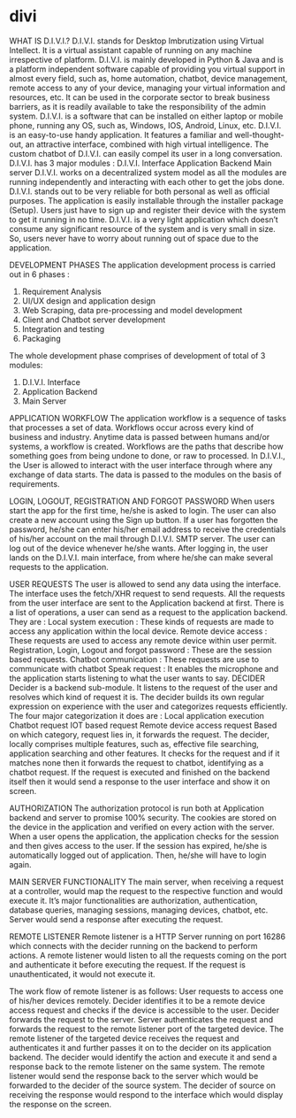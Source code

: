 # divi
WHAT IS D.I.V.I.? 
D.I.V.I. stands for Desktop Imbrutization using Virtual Intellect. It is a virtual assistant capable of running on any machine irrespective of platform. D.I.V.I. is mainly developed in Python & Java and is a platform independent software capable of providing you virtual support in almost every field, such as, home automation, chatbot, device management, remote access to any of your device, managing your virtual information and resources, etc. It can be used in the corporate sector to break business barriers, as it is readily available to take the responsibility of the admin system.
D.I.V.I. is a software that can be installed on either laptop or mobile phone, running any OS, such as, Windows, IOS, Android, Linux, etc. D.I.V.I. is an easy-to-use handy application. It features a familiar and well-thought-out, an attractive interface, combined with high virtual intelligence. The custom chatbot of D.I.V.I. can easily compel its user in a long conversation.
D.I.V.I. has 3 major modules :
D.I.V.I. Interface
Application Backend
Main server
D.I.V.I. works on a decentralized system model as all the modules are running independently and interacting with each other to get the jobs done. D.I.V.I. stands out to be very reliable for both personal as well as official purposes.
The application is easily installable through the installer package (Setup). Users just have to sign up and register their device with the system to get it running in no time. D.I.V.I. is a very light application which doesn’t consume any significant resource of the system and is very small in size. So, users never have to worry about running out of space due to the application.

DEVELOPMENT PHASES
The application development process is carried out in 6 phases :
1. Requirement Analysis
2. UI/UX design and application design
3. Web Scraping, data pre-processing and model development
4. Client and Chatbot server development
5. Integration and testing
6. Packaging

The whole development phase comprises of development of  total of 3 modules:
1. D.I.V.I. Interface
2. Application Backend
3. Main Server

APPLICATION WORKFLOW
The application workflow is a sequence of tasks that processes a set of data. Workflows occur across every kind of business and industry. Anytime data is passed between humans and/or systems, a workflow is created. Workflows are the paths that describe how something goes from being undone to done, or raw to processed.
In D.I.V.I., the User is allowed to interact with the user interface through where any exchange of data starts. The data is passed to the modules on the basis of requirements.

LOGIN, LOGOUT, REGISTRATION AND FORGOT PASSWORD
When users start the app for the first time, he/she is asked to login. The user can also create a new account using the Sign up button. If a user has forgotten the password, he/she can enter his/her email address to receive the credentials of his/her account on the mail through D.I.V.I. SMTP server. The user can log out of the device whenever he/she wants. After logging in, the user lands on the D.I.V.I. main interface, from where he/she can make several requests to the application.


USER REQUESTS
The user is allowed to send any data using the interface. The interface uses the fetch/XHR request to send requests. All the requests from the user interface are sent to the Application backend at first. There is a list of operations, a user can send as a request to the application backend. They are :
Local system execution : These kinds of requests are made to access any application within the local device.
Remote device access : These requests are used to access any remote device within user permit.
Registration, Login, Logout and forgot password : These are the session based requests.
Chatbot communication : These requests are use to communicate with chatbot
Speak request : It enables the microphone and the application starts listening to what the user wants to say.
DECIDER
Decider is a backend sub-module. It listens to the request of the user and resolves which kind of request it is. The decider builds its own regular expression on experience with the user and categorizes requests efficiently. The four major categorization it does are :
Local application execution
Chatbot request
IOT based request
Remote device access request
Based on which category, request lies in, it forwards the request.
The decider, locally comprises multiple features, such as, effective file searching, application searching and other features. It checks for the request and if it matches none then it forwards the request to chatbot, identifying as a chatbot request. If the request is executed and finished on the backend itself then it would send a response to the user interface and show it on screen.

AUTHORIZATION
 The authorization protocol is run both at Application backend and server to promise 100% security. The cookies are stored on the device in the application and verified on every action with the server. When a user opens the application, the application checks for the session and then gives access to the user. If the session has expired, he/she is automatically logged out of application. Then, he/she will have to login again.

MAIN SERVER FUNCTIONALITY
The main server, when receiving a request at a controller, would map the request to the respective function and would execute it. It’s major functionalities are authorization, authentication, database queries, managing sessions, managing devices, chatbot, etc. Server would send a response after executing the request.

REMOTE LISTENER
Remote listener is a HTTP Server running on port 16286 which connects with the decider running on the backend to perform actions. A remote listener would listen to all the requests coming on the port and authenticate it before executing the request. If the request is unauthenticated, it would not execute it.





The work flow of remote listener is as follows:
User requests to access one of his/her devices remotely.
Decider identifies it to be a remote device access request and checks if the device is accessible to the user.
Decider forwards the request to the server.
Server authenticates the request and forwards the request to the remote listener port of the targeted device.
The remote listener of the targeted device receives the request and authenticates it and further passes it on to the decider on its application backend.
The decider would identify the action and execute it and send a response back to the remote listener on the same system.
The remote listener would send the response back to the server which would be forwarded to the decider of the source system.
The decider of source on receiving the response would respond to the interface which would display the response on the screen.

